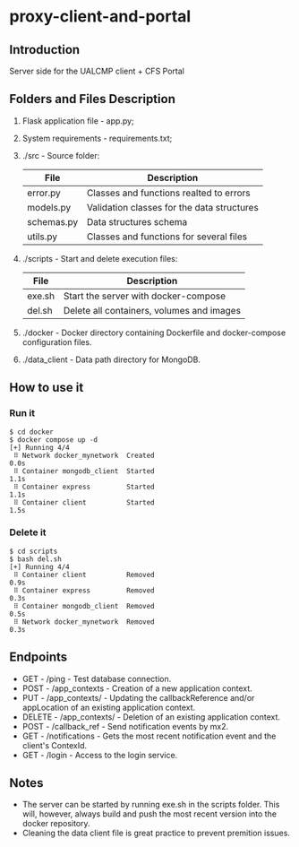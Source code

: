 # proxy-client-and-portal

## Introduction

Server side for the UALCMP client + CFS Portal 

## Folders and Files Description 

1. Flask application file - app.py;
2. System requirements - requirements.txt;
3. ./src - Source folder:

    | File        | Description |
    | ----------- | ----------- |
    | error.py    | Classes and functions realted to errors |
    | models.py   | Validation classes for the data structures |
    | schemas.py  | Data structures schema |
    | utils.py    | Classes and functions for several files|

4. ./scripts - Start and delete execution files: 

    | File        | Description |
    | ----------- | ----------- |
    | exe.sh  | Start the server with docker-compose |
    | del.sh    | Delete all containers, volumes and images|

5. ./docker - Docker directory containing Dockerfile and docker-compose configuration files. 
6. ./data_client - Data path directory for MongoDB.  

## How to use it 
### Run it
```
$ cd docker 
$ docker compose up -d 
[+] Running 4/4
 ⠿ Network docker_mynetwork  Created                                                                                                                           0.0s
 ⠿ Container mongodb_client  Started                                                                                                                           1.1s
 ⠿ Container express         Started                                                                                                                           1.1s
 ⠿ Container client          Started                                                                                                                           1.5s
```
### Delete it 
```
$ cd scripts 
$ bash del.sh
[+] Running 4/4
 ⠿ Container client          Removed                                                                                                                           0.9s
 ⠿ Container express         Removed                                                                                                                           0.3s
 ⠿ Container mongodb_client  Removed                                                                                                                           0.5s
 ⠿ Network docker_mynetwork  Removed                                                                                                                           0.3s
```
## Endpoints 

* GET - /ping - Test database connection. 
* POST - /app_contexts - Creation of a new application context.
* PUT - /app_contexts/<contextId> - Updating the callbackReference and/or appLocation of an existing application context.
* DELETE - /app_contexts/<contextId> - Deletion of an existing application context.
* POST - /callback_ref - Send notification events by mx2. 
* GET - /notifications - Gets the most recent notification event and the client's ContexId. 
* GET - /login - Access to the login service.

## Notes
* The server can be started by running exe.sh in the scripts folder. This will, however, always build and push the most recent version into the docker repository.
* Cleaning the data client file is great practice to prevent premition issues.
